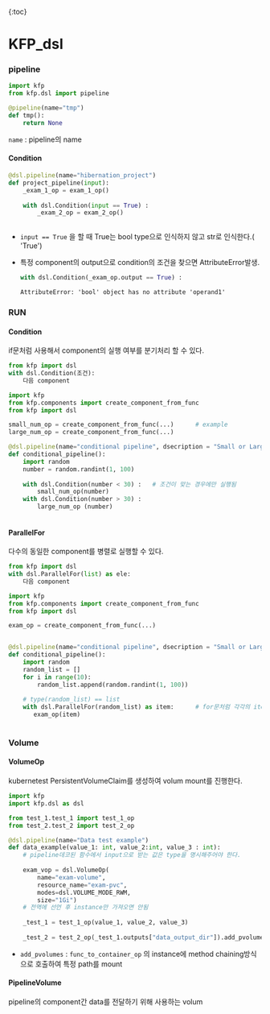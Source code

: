 {:toc}



# KFP_dsl

### pipeline

```python
import kfp
from kfp.dsl import pipeline

@pipeline(name="tmp")
def tmp():
	return None        
```

`name` : pipeline의 name



#### Condition

```python
@dsl.pipeline(name="hibernation_project")
def project_pipeline(input):    
    _exam_1_op = exam_1_op()
    
    with dsl.Condition(input == True) :  
        _exam_2_op = exam_2_op()
        
```

- `input == True` 을 할 때 True는 bool type으로 인식하지 않고 str로 인식한다.( 'True')

- 특정 component의 output으로 condition의 조건을 찾으면 AttributeError발생.

  ```python
  with dsl.Condition(_exam_op.output == True) : 
  ```

  ```
  AttributeError: 'bool' object has no attribute 'operand1'
  ```

  



### RUN

#### Condition

if문처럼 사용해서 component의 실행 여부를 분기처리 할 수 있다.

```python
from kfp import dsl
with dsl.Condition(조건):
    다음 component
```



```python
import kfp
from kfp.components import create_component_from_func
from kfp import dsl

small_num_op = create_component_from_func(...)		# example
large_num_op = create_component_from_func(...)

@dsl.pipeline(name="conditional pipeline", dsecription = "Small or Large")
def conditional_pipeline():
    import random
    number = random.randint(1, 100)
    
    with dsl.Condition(number < 30) : 	# 조건이 맞는 경우에만 실행됨
        small_num_op(number)
    with dsl.Condition(number > 30) : 
        large_num_op (number)
        
```



#### ParallelFor

다수의 동일한 component를 병렬로 실행할 수 있다.

```python
from kfp import dsl
with dsl.ParallelFor(list) as ele:
    다음 component
```



```python
import kfp
from kfp.components import create_component_from_func
from kfp import dsl

exam_op = create_component_from_func(...)


@dsl.pipeline(name="conditional pipeline", dsecription = "Small or Large")
def conditional_pipeline():
    import random
    random_list = []
    for i in range(10):
        random_list.append(random.randint(1, 100))
    
    # type(random_list) == list
    with dsl.ParallelFor(random_list) as item: 		# for문처럼 각각의 item을 받아서 처리
       exam_op(item)
        
```



### Volume

#### VolumeOp

kubernetest PersistentVolumeClaim를 생성하여 volum mount를 진행한다.

```python
import kfp
import kfp.dsl as dsl

from test_1.test_1 import test_1_op
from test_2.test_2 import test_2_op   

@dsl.pipeline(name="Data test example")
def data_example(value_1: int, value_2:int, value_3 : int):
    # pipeline데코된 함수에서 input으로 받는 값은 type을 명시해주어야 한다.
    
    exam_vop = dsl.VolumeOp(
        name="exam-volume",
        resource_name="exam-pvc",
        modes=dsl.VOLUME_MODE_RWM,
        size="1Gi")
    # 전역에 선언 후 instance만 가져오면 안됨
    
    _test_1 = test_1_op(value_1, value_2, value_3)
    
    _test_2 = test_2_op(_test_1.outputs["data_output_dir"]).add_pvolumes({"/test_2": exam_vop.volume})
```

- `add_pvolumes` : `func_to_container_op` 의 instance에 method chaining방식으로 호출하여 특정 path를 mount



#### PipelineVolume

pipeline의 component간 data를 전달하기 위해 사용하는 volum

